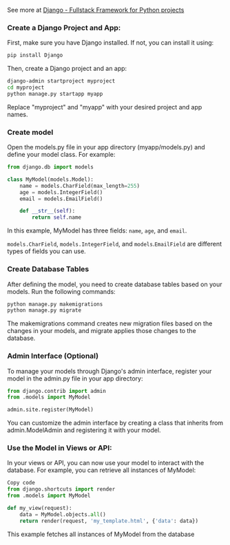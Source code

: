 See more at [Django - Fullstack Framework for Python projects](https://william-phan.notion.site/Django-Fullstack-Framework-for-Python-projects-e4068a2596fd43b893c83d8a973497d8)
### Create a Django Project and App:

First, make sure you have Django installed. If not, you can install it using:

```bash
pip install Django
```

Then, create a Django project and an app:

```bash
django-admin startproject myproject
cd myproject
python manage.py startapp myapp
```

Replace "myproject" and "myapp" with your desired project and app names.

### Create model

Open the models.py file in your app directory (myapp/models.py) and define your model class. For example:

```python
from django.db import models

class MyModel(models.Model):
    name = models.CharField(max_length=255)
    age = models.IntegerField()
    email = models.EmailField()

    def __str__(self):
        return self.name
```

In this example, MyModel has three fields: `name`, `age`, and `email`. 

`models.CharField`, `models.IntegerField`, and `models`.`EmailField` are different types of fields you can use.


### Create Database Tables

After defining the model, you need to create database tables based on your models. Run the following commands:

```bash
python manage.py makemigrations
python manage.py migrate
```

The makemigrations command creates new migration files based on the changes in your models, and migrate applies those changes to the database.

### Admin Interface (Optional)

To manage your models through Django's admin interface, register your model in the admin.py file in your app directory:

```python
from django.contrib import admin
from .models import MyModel

admin.site.register(MyModel)
```

You can customize the admin interface by creating a class that inherits from admin.ModelAdmin and registering it with your model.

### Use the Model in Views or API:

In your views or API, you can now use your model to interact with the database. For example, you can retrieve all instances of MyModel:

```python
Copy code
from django.shortcuts import render
from .models import MyModel

def my_view(request):
    data = MyModel.objects.all()
    return render(request, 'my_template.html', {'data': data})
```

This example fetches all instances of MyModel from the database
